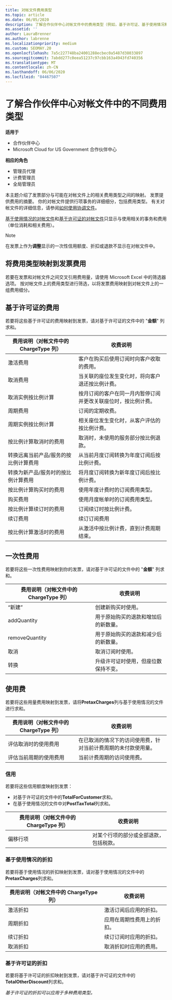 ```yaml
---
title: 对帐文件费用类型
ms.topic: article
ms.date: 06/05/2020
description: 了解合作伙伴中心对帐文件中的费用类型（例如，基于许可证、基于使用情况和一次性）、信用额度和折扣。
ms.assetid: ''
author: LauraBrenner
ms.author: labrenne
ms.localizationpriority: medium
ms.custom: SEOMAY.20
ms.openlocfilehash: 7a5c227748ba24001288ecbec0a5487d38033897
ms.sourcegitcommit: 7abdd277c0eea51237c97cbb163a4943fd740356
ms.translationtype: MT
ms.contentlocale: zh-CN
ms.lasthandoff: 06/06/2020
ms.locfileid: "84467507"
---
```

# <a name="understand-the-different-charge-types-in-partner-center-reconciliation-files"></a>了解合作伙伴中心对帐文件中的不同费用类型

**适用于**

- 合作伙伴中心
- Microsoft Cloud for US Government 合作伙伴中心

**相应的角色**

- 管理员代理
- 计费管理员
- 全局管理员

本主题介绍了发票部分与可能在对帐文件上的相关费用类型之间的映射。 发票提供费用的摘要。 你的对帐文件提供行项事务的详细细分，包括费用类型。 有关对帐文件的详细信息，请参阅[如何使用协调文件](use-the-reconciliation-files.md)。

[基于使用情况的对帐文件](usage-based-recon-files.md)和[基于许可证的对帐文件](license-based-recon-files.md)只显示与使用相关的事务和费用（单位消耗和相关费用）。

> [!NOTE]
> 在发票上作为**调整**显示的一次性信用额度、折扣或退款不显示在对帐文件中。

## <a name="map-charge-types-to-invoice-charges"></a>将费用类型映射到发票费用

若要在发票和对帐文件之间交叉引用费用量，请使用 Microsoft Excel 中的筛选器选项。 按对帐文件上的费用类型进行筛选，以将发票费用映射到对帐文件上的一组费用细分。

## <a name="license-based-charges"></a>基于许可证的费用

若要将这些基于许可证的费用映射到发票，请对基于许可证的文件中的 "**金额**" 列求和。

| 费用说明（对帐文件中的 ChargeType 列） | 收费说明 |
| ------------------------------------------------------------- | ------------------ |
| 激活费用 | 客户在购买后使用订阅时向客户收取的费用。 |
| 取消费用 | 当关联的座位发生变化时，将向客户退还按比例计费。 |
| 取消实例按比例计算 | 按月订阅的客户在同一月内暂停订阅并更改关联座位时，按比例计费。 |
| 周期费用 | 订阅的定期收费。 |
| 周期实例按比例计算 | 相关座位发生变化时，从客户评估的按比例计费。 |
| 按比例计算取消时的费用 | 取消时，未使用的服务部分按比例退款。 |
| 转换远离当前产品/服务的按比例计算费用 | 从当前月度订阅转换为年度订阅后按比例计费。 |
| 转换为新产品/服务时的按比例计算费用 | 将月度订阅转换为新年度订阅后按比例计费。 |
| 按比例计算购买时的费用 | 使用年度计费时的订阅费用类型。 |
| 购买费用 | 使用月度帐单时的订阅费用类型。 |
| 按比例计算续订时的费用 | 订阅续订时按比例计费。 |
| 续订费用 | 续订订阅费用 |
| 按比例计算激活时的费用 | 从激活中按比例计费，直到计费周期结束。 |

## <a name="one-time-charges"></a>一次性费用

若要将这些一次性费用映射到你的发票，请对基于许可证的文件中的 "**金额**" 列求和。

| 费用说明（对帐文件中的 ChargeType 列） | 收费说明 |
| ------------------------------------------------------------- | ------------------ |
| “新建” | 创建新购买时使用。 |
| addQuantity | 用于原始购买的退款和增加后的新数量。 |
| removeQuantity | 用于原始购买的退款和减少后的新数量。 |
| 取消 | 取消订阅时使用。 |
| 转换 | 升级许可证时使用，但座位数保持不变。 |

## <a name="usage-charges"></a>使用费

若要将这些用量费用映射到发票，请将**PretaxCharges**列与基于使用情况的文件进行求和。

| 费用说明（对帐文件中的 ChargeType 列） | 收费说明 |
| ------------------------------------------------------------- | ------------------ |
| 评估取消时的使用费用 | 在已取消的情况下的访问使用费，针对当前计费周期的未付款使用量。 |
| 评估当前周期的使用费用 | 当前计费周期的访问使用费。 |

### <a name="credits"></a>信用

若要将这些信用额度映射到发票：

- 对基于许可证的文件中的**TotalForCustomer**求和。
- 在基于使用情况的文件中对**PostTaxTotal**列求和。

| 费用说明（对帐文件中的 ChargeType 列） | 收费说明 |
| ------------------------------------------------------------- | ------------------ |
| 偏移行项 | 对某个行项的部分或全部退款，包括税款。 |

### <a name="usage-based-discounts"></a>基于使用情况的折扣

若要将基于使用情况的折扣映射到发票，请对基于使用情况的文件中的**PretaxCharges**列求和。

| 费用说明（对帐文件中的 ChargeType 列） | 收费说明 |
| ------------------------------------------------------------- | ------------------ |
| 激活折扣 | 激活订阅后应用的折扣。 |
| 周期折扣 | 应用在周期性费用上的折扣。 |
| 续订折扣 | 续订订阅时应用的折扣。 |
| 取消折扣 | 取消折扣时应用的费用。 |

### <a name="license-based-discounts"></a>基于许可证的折扣

若要将基于许可证的折扣映射到发票，请对基于许可证的文件中的**TotalOtherDiscount**列求和。

*基于许可证的折扣可以应用于多种费用类型。*
